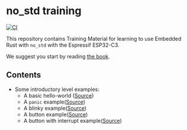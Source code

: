 # no_std training

[![CI](https://github.com/SergioGasquez/no_std-training/actions/workflows/ci.yml/badge.svg)](https://github.com/SergioGasquez/no_std-training/actions/workflows/ci.yml)

This repository contains Training Material for learning to use Embedded Rust with `no_std` with the Espressif ESP32-C3.

We suggest you start by reading [the book](https://sergiogasquez.github.io/no_std-training/).

## Contents

* Some introductory level examples:
  * A basic hello-world ([Source](./intro/hello-world))
  * A `panic` example([Source](./intro/panic))
  * A blinky example([Source](./intro/blinky))
  * A button example([Source](./intro/button))
  * A button with interrupt example([Source](./intro/button-interrupt))
